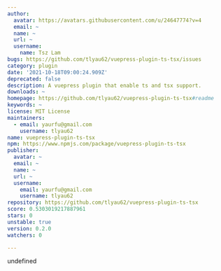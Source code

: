 ```yaml
---
author:
  avatar: https://avatars.githubusercontent.com/u/24647774?v=4
  email: ~
  name: ~
  url: ~
  username:
    name: Tsz Lam
bugs: https://github.com/tlyau62/vuepress-plugin-ts-tsx/issues
category: plugin
date: '2021-10-18T09:00:24.909Z'
deprecated: false
description: A vuepress plugin that enable ts and tsx support.
downloads: ~
homepage: https://github.com/tlyau62/vuepress-plugin-ts-tsx#readme
keywords: ~
license: MIT License
maintainers:
  - email: yaurfu@gmail.com
    username: tlyau62
name: vuepress-plugin-ts-tsx
npm: https://www.npmjs.com/package/vuepress-plugin-ts-tsx
publisher:
  avatar: ~
  email: ~
  name: ~
  url: ~
  username:
    email: yaurfu@gmail.com
    username: tlyau62
repository: https://github.com/tlyau62/vuepress-plugin-ts-tsx
score: 0.5303019217887961
stars: 0
unstable: true
version: 0.2.0
watchers: 0

---
```


undefined